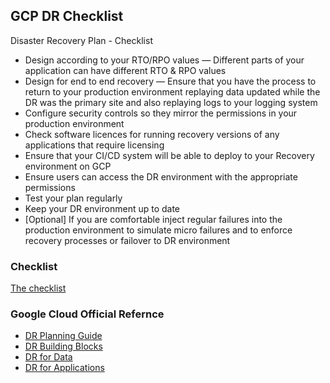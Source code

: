 ## GCP DR Checklist
Disaster Recovery Plan - Checklist

- Design according to your RTO/RPO values — Different parts of your application can have different RTO & RPO values
- Design for end to end recovery — Ensure that you have the process to return to your production environment replaying data updated while the DR was the primary site and also replaying logs to your logging system
- Configure security controls so they mirror the permissions in your production environment
- Check software licences for running recovery versions of any applications that require licensing
- Ensure that your CI/CD system will be able to deploy to your Recovery environment on GCP
- Ensure users can access the DR environment with the appropriate permissions
- Test your plan regularly
- Keep your DR environment up to date
- [Optional] If you are comfortable inject regular failures into the production environment to simulate micro failures and to enforce recovery processes or failover to DR environment

### Checklist 

[The checklist](checklist.csv)



### Google Cloud Official Refernce

- [DR Planning Guide](https://cloud.google.com/solutions/dr-scenarios-planning-guide)
- [DR Building Blocks](https://cloud.google.com/solutions/dr-scenarios-building-blocks)
- [DR for Data](https://cloud.google.com/solutions/dr-scenarios-for-data)
- [DR for Applications](https://cloud.google.com/solutions/dr-scenarios-for-applications)
